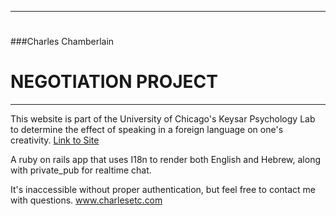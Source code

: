 
--------------
#
	
###Charles Chamberlain
	
#		NEGOTIATION PROJECT
	
--------------


This website is part of the University of Chicago's Keysar Psychology Lab to determine the effect of speaking in a foreign language on one's creativity. [Link to Site](http://negotiation.uchicago.edu)

A ruby on rails app that uses I18n to render both English and Hebrew, along with private_pub for realtime chat. 

It's inaccessible without proper authentication, but feel free to contact me with questions. www.charlesetc.com
